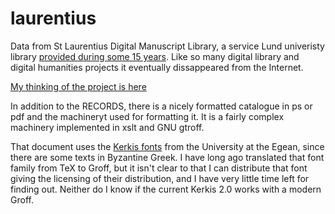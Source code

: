 # laurentius

Data from St Laurentius Digital Manuscript Library, a service Lund
univeristy library [provided during some 15
years](https://web.archive.org/web/20120120171336/http://laurentius.ub.lu.se/). Like
so many digital library and digital humanities projects it eventually
dissappeared from the Internet.

[My thinking of the project is here](https://sigfrid-lundberg.se/2002/Laurentius/laurentius.pdf)

In addition to the RECORDS, there is a nicely formatted catalogue in
ps or pdf and the machineryt used for formatting it. It is a fairly
complex machinery implemented in xslt and GNU gtroff.

That document uses the [Kerkis
fonts](http://iris.math.aegean.gr/kerkis/) from the University at the
Egean, since there are some texts in Byzantine Greek. I have long ago
translated that font family from TeX to Groff, but it isn't clear to
that I can distribute that font giving the licensing of their
distribution, and I have very little time left for finding out.
Neither do I know if the current Kerkis 2.0 works with a modern Groff.
